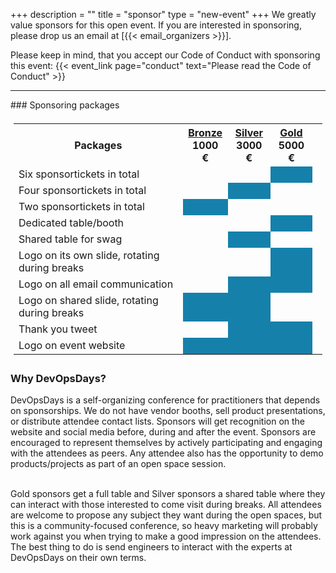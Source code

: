 +++
description = ""
title = "sponsor"
type = "new-event"
+++
We greatly value sponsors for this open event.  If you are interested in sponsoring, please drop us an email at [{{< email_organizers >}}].

Please keep in mind, that you accept our Code of Conduct with sponsoring this event: {{< event_link page="conduct" text="Please read the Code of Conduct" >}}

<hr>
### Sponsoring packages
<table border="0" width="100%" style="padding: 5px;">
  <tr>
    <th><b>Packages</b></th>
    <th><center><b><u>Bronze<br /></u>1000 €</center></b></th>
    <th><center><b><u>Silver<br /></u>3000 €</center></b></th>
    <th><center><b><u>Gold<br /></u>5000 €</center></b></th>
    <th></th>
  </tr>

  <tr>
    <td>Six sponsortickets in total</td>
    <td>&nbsp;</td>
    <td>&nbsp;</td>
    <td bgcolor="#1581AB">&nbsp;</td>
  </tr>

  <tr>
    <td>Four sponsortickets in total</td>
    <td>&nbsp;</td>
    <td bgcolor="#1581AB">&nbsp;</td>
    <td>&nbsp;</td>
  </tr>

  <tr>
    <td>Two sponsortickets in total</td>
    <td bgcolor="#1581AB">&nbsp;</td>
    <td>&nbsp;</td>
    <td>&nbsp;</td>
  </tr>

  <tr>
    <td>Dedicated table/booth</td>
    <td>&nbsp;</td>
    <td>&nbsp;</td>
    <td bgcolor="#1581AB">&nbsp;</td>
  </tr>

  <tr>
    <td>Shared table for swag</td>
    <td>&nbsp;</td>
    <td bgcolor="#1581AB">&nbsp;</td>
    <td>&nbsp;</td>
  </tr>

  <tr>
    <td>Logo on its own slide, rotating during breaks</td>
    <td>&nbsp;</td>
    <td>&nbsp;</td>
    <td bgcolor="#1581AB">&nbsp;</td>
  </tr>

  <tr>
    <td>Logo on all email communication</td>
    <td>&nbsp;</td>
    <td bgcolor="#1581AB">&nbsp;</td>
    <td bgcolor="#1581AB">&nbsp;</td>
  </tr>

  <tr>
    <td>Logo on shared slide, rotating during breaks</td>
    <td bgcolor="#1581AB">&nbsp;</td>
    <td bgcolor="#1581AB">&nbsp;</td>
    <td>&nbsp;</td>
  </tr>
  <tr>
    <td>Thank you tweet</td>
    <td>&nbsp;</td>
    <td bgcolor="#1581AB">&nbsp;</td>
    <td bgcolor="#1581AB">&nbsp;</td>
  </tr>
  <tr>
    <td>Logo on event website</td>
    <td bgcolor="#1581AB">&nbsp;</td>
    <td bgcolor="#1581AB">&nbsp;</td>
    <td bgcolor="#1581AB">&nbsp;</td>
  </tr>
</table>

### Why DevOpsDays?

DevOpsDays is a self-organizing conference for practitioners that depends on sponsorships. We do not have vendor booths, sell product presentations, or distribute attendee contact lists. Sponsors will get recognition on the website and social media before, during and after the event. Sponsors are encouraged to represent themselves by actively participating and engaging with the attendees as peers. Any attendee also has the opportunity to demo products/projects as part of an open space session.

<br>
Gold sponsors get a full table and Silver sponsors a shared table where they can interact with those interested to come visit during breaks. All attendees are welcome to propose any subject they want during the open spaces, but this is a community-focused conference, so heavy marketing will probably work against you when trying to make a good impression on the attendees.
<br>
The best thing to do is send engineers to interact with the experts at DevOpsDays on their own terms.
<br>